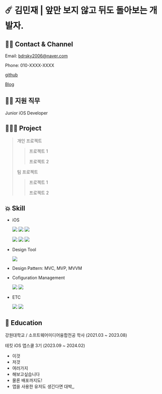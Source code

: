 # ☄️ 김민재 | 앞만 보지 않고 뒤도 돌아보는 개발자.

## 🤳🏼 Contact & Channel
  Email: bdrsky2006@naver.com

  Phone: 010-XXXX-XXXX

  [github](https://github.com/bdrsky2010)
  

  [Blog](https://minjae1995.tistory.com/)

## 🙋🏻 지원 직무
  Junior iOS Developer

## 🧑🏻‍💻 Project
> 개인 프로젝트
>> 프로젝트 1
>>
>> 프로젝트 2
>
> 팀 프로젝트
>
>> 프로젝트 1
>>
>> 프로젝트 2

## 💥 Skill
  * iOS

    <img src="https://img.shields.io/badge/Swift-F05138?style=for-the-badge&logo=swift&logoColor=white"> <img src="https://img.shields.io/badge/UIkit-2396F3?style=for-the-badge&logo=uikit&logoColor=white"> <img src="https://img.shields.io/badge/SwiftUI-F05138?style=for-the-badge&logo=swift&logoColor=white"> 

    <img src="https://img.shields.io/badge/Combine-F05138?style=for-the-badge&logo=swift&logoColor=white"> <img src="https://img.shields.io/badge/Alamofire-F05138?style=for-the-badge&logo=swift&logoColor=white"> <img src="https://img.shields.io/badge/ReactiveX-B7178C?style=for-the-badge&logo=reactivex&logoColor=white">
  * Design Tool

    <img src="https://img.shields.io/badge/Figma-F24E1E?style=for-the-badge&logo=figma&logoColor=white">
  * Design Pattern: MVC, MVP, MVVM
  * Cofiguration Management

    <img src="https://img.shields.io/badge/git-F05032?style=for-the-badge&logo=git&logoColor=white"> <img src="https://img.shields.io/badge/github-181717?style=for-the-badge&logo=github&logoColor=white">  
  * ETC
  
    <img src="https://img.shields.io/badge/c-A8B9CC?style=for-the-badge&logo=c%2B%2B&logoColor=white"> <img src="https://img.shields.io/badge/c++-00599C?style=for-the-badge&logo=cplusplus&logoColor=white">

## 🏫 Education
  강원대학교 / 소프트웨어미디어융합전공 학사 (2021.03 ~ 2023.08)


  테킷 iOS 앱스쿨 3기 (2023.09 ~ 2024.02)
  * 이것
  * 저것
  * 여러가지
  * 해보고싶습니다
  * 물론 배포까지도!
  * 앱을 사용한 유저도 생긴다면 대박,,